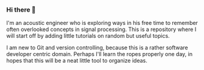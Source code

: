 ### Hi there 👋
I'm an acoustic engineer who is exploring ways in his free time to remember often overlooked concepts in signal processing.
This is a repository where I will start off by adding little tutorials on random but useful topics.

I am new to Git and version controlling, because this is a rather software developer centric domain. Perhaps I'll learn the ropes properly one day, in hopes that this will be a neat little tool to organize ideas.

<!--
**MrBepis/MrBepis** is a ✨ _special_ ✨ repository because its `README.md` (this file) appears on your GitHub profile.

Here are some ideas to get you started:

- 🔭 I’m currently working on ...
- 🌱 I’m currently learning ...
- 👯 I’m looking to collaborate on ...
- 🤔 I’m looking for help with ...
- 💬 Ask me about ...
- 📫 How to reach me: ...
- 😄 Pronouns: ...
- ⚡ Fun fact: ...
-->
